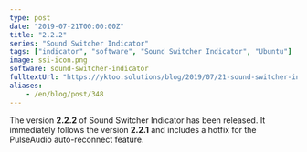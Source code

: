 ```yaml
---
type: post
date: "2019-07-21T00:00:00Z"
title: "2.2.2"
series: "Sound Switcher Indicator"
tags: ["indicator", "software", "Sound Switcher Indicator", "Ubuntu"]
image: ssi-icon.png
software: sound-switcher-indicator
fulltextUrl: "https://yktoo.solutions/blog/2019/07/21-sound-switcher-indicator-2.2.2/"
aliases:
    - /en/blog/post/348
---
```


The version **2.2.2** of Sound Switcher Indicator has been released. It immediately follows the version **2.2.1** and includes a hotfix for the PulseAudio auto-reconnect feature.
